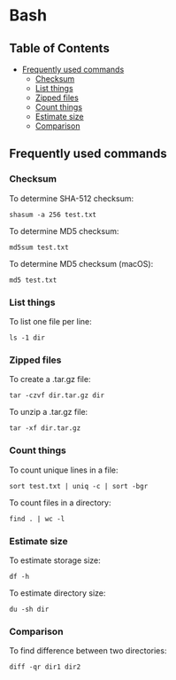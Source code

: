 # Bash

## Table of Contents

* [Frequently used commands](#Frequently-used-commands)
    * [Checksum](#Checksum)
    * [List things](#List-things)
    * [Zipped files](#Zipped-files)
    * [Count things](#Count-things)
    * [Estimate size](#Estimate-size)
    * [Comparison](#Comparison)

## Frequently used commands <a name="Frequently-used-commands"></a>

### Checksum <a name="Checksum"></a>

To determine SHA-512 checksum:

```
shasum -a 256 test.txt
```

To determine MD5 checksum:

```
md5sum test.txt
```

To determine MD5 checksum (macOS):

```
md5 test.txt
```

### List things <a name="List-things"></a>

To list one file per line:

```
ls -1 dir
```

### Zipped files <a name="Zipped-files"></a>

To create a .tar.gz file:

```
tar -czvf dir.tar.gz dir
```

To unzip a .tar.gz file:

```
tar -xf dir.tar.gz
```

### Count things <a name="Count-things"></a>

To count unique lines in a file:

```
sort test.txt | uniq -c | sort -bgr
```

To count files in a directory:

```
find . | wc -l
```

### Estimate size <a name="Estimate-size"></a>

To estimate storage size:

```
df -h
```

To estimate directory size:

```
du -sh dir
```

### Comparison <a name="Comparison"></a>

To find difference between two directories:

```
diff -qr dir1 dir2
```
